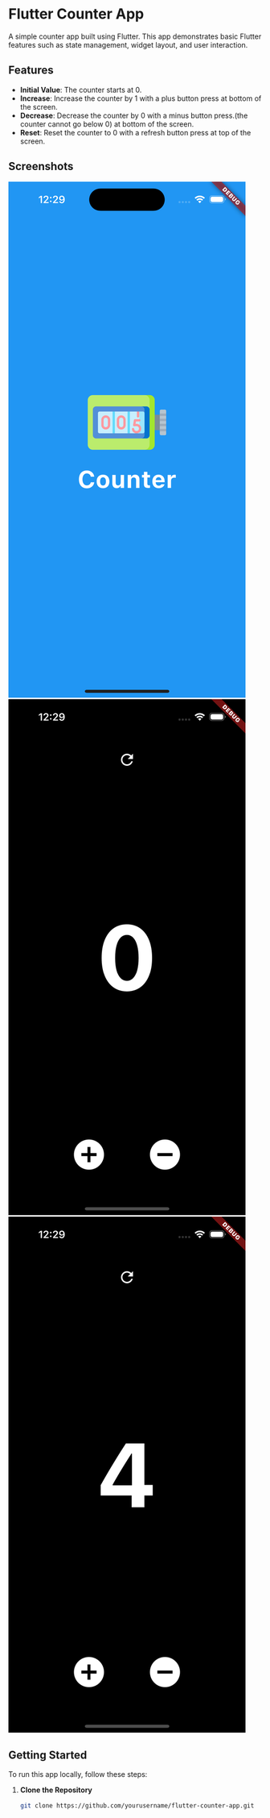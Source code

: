 # Flutter Counter App

A simple counter app built using Flutter. This app demonstrates basic Flutter features such as state management, widget layout, and user interaction.

## Features

- **Initial Value**: The counter starts at 0.
- **Increase**: Increase the counter by 1 with a plus button press at bottom of the screen.
- **Decrease**: Decrease the counter by 0 with a minus button press.(the counter cannot go below 0) at bottom of the screen.
- **Reset**: Reset the counter to 0 with a refresh button press at top of the screen.

## Screenshots

![Counter - Splash screen](lib/assets/screenshot/splash-screen.png)
![Counter - Initial screen](lib/assets/screenshot/initial-screen.png)
![Counter app](lib/assets/screenshot/counter.png)

## Getting Started

To run this app locally, follow these steps:

1. **Clone the Repository**

   ```bash
   git clone https://github.com/yourusername/flutter-counter-app.git
